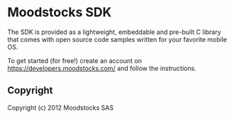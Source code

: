# Moodstocks SDK

The SDK is provided as a lightweight, embeddable and pre-built C library that comes with open source code samples written for your favorite mobile OS.

To get started (for free!) create an account on https://developers.moodstocks.com/ and follow the instructions.

## Copyright

Copyright (c) 2012 Moodstocks SAS
